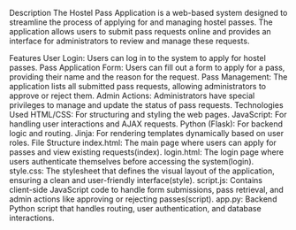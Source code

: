 Description
The Hostel Pass Application is a web-based system designed to streamline the process of applying for and managing hostel passes. The application allows users to submit pass requests online and provides an interface for administrators to review and manage these requests.

Features
User Login: Users can log in to the system to apply for hostel passes.
Pass Application Form: Users can fill out a form to apply for a pass, providing their name and the reason for the request.
Pass Management: The application lists all submitted pass requests, allowing administrators to approve or reject them.
Admin Actions: Administrators have special privileges to manage and update the status of pass requests.
Technologies Used
HTML/CSS: For structuring and styling the web pages.
JavaScript: For handling user interactions and AJAX requests.
Python (Flask): For backend logic and routing.
Jinja: For rendering templates dynamically based on user roles.
File Structure
index.html: The main page where users can apply for passes and view existing requests​(index).
login.html: The login page where users authenticate themselves before accessing the system​(login).
style.css: The stylesheet that defines the visual layout of the application, ensuring a clean and user-friendly interface​(style).
script.js: Contains client-side JavaScript code to handle form submissions, pass retrieval, and admin actions like approving or rejecting passes​(script).
app.py: Backend Python script that handles routing, user authentication, and database interactions.
